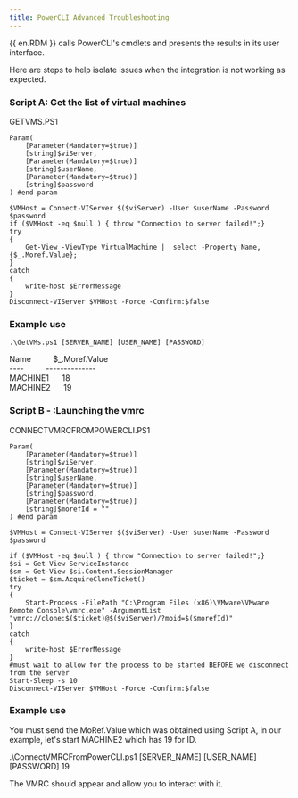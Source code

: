 ```yaml
---
title: PowerCLI Advanced Troubleshooting
---
```

{{ en.RDM }} calls PowerCLI's cmdlets and presents the results in its user interface.  

Here are steps to help isolate issues when the integration is not working as expected.
### Script A: Get the list of virtual machines
GETVMS.PS1  

```
Param(  
    [Parameter(Mandatory=$true)]  
    [string]$viServer,  
    [Parameter(Mandatory=$true)]  
    [string]$userName,  
    [Parameter(Mandatory=$true)]  
    [string]$password  
) #end param  

$VMHost = Connect-VIServer $($viServer) -User $userName -Password $password  
if ($VMHost -eq $null ) { throw "Connection to server failed!";}  
try  
{  
    Get-View -ViewType VirtualMachine |  select -Property Name, {$_.Moref.Value};  
}  
catch  
{  
    write-host $ErrorMessage  
}  
Disconnect-VIServer $VMHost -Force -Confirm:$false  
```
### Example use
`.\GetVMs.ps1 [SERVER_NAME] [USER_NAME] [PASSWORD]`

Name          $_.Moref.Value  
----          --------------  
MACHINE1      18  
MACHINE2      19  

### Script B - :Launching the vmrc
CONNECTVMRCFROMPOWERCLI.PS1  

```
Param(  
    [Parameter(Mandatory=$true)]  
    [string]$viServer,  
    [Parameter(Mandatory=$true)]  
    [string]$userName,  
    [Parameter(Mandatory=$true)]  
    [string]$password,  
    [Parameter(Mandatory=$true)]  
    [string]$morefId = ""  
) #end param  

$VMHost = Connect-VIServer $($viServer) -User $userName -Password $password  

if ($VMHost -eq $null ) { throw "Connection to server failed!";}  
$si = Get-View ServiceInstance  
$sm = Get-View $si.Content.SessionManager  
$ticket = $sm.AcquireCloneTicket()  
try  
{  
    Start-Process -FilePath "C:\Program Files (x86)\VMware\VMware Remote Console\vmrc.exe" -ArgumentList "vmrc://clone:$($ticket)@$($viServer)/?moid=$($morefId)"  
}  
catch  
{  
    write-host $ErrorMessage  
}  
#must wait to allow for the process to be started BEFORE we disconnect from the server  
Start-Sleep -s 10  
Disconnect-VIServer $VMHost -Force -Confirm:$false  
```
### Example use
You must send the MoRef.Value which was obtained using Script A, in our example, let's start MACHINE2 which has 19 for ID.  

.\ConnectVMRCFromPowerCLI.ps1 [SERVER_NAME] [USER_NAME] [PASSWORD] 19  

The VMRC should appear and allow you to interact with it.
